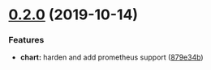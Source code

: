 # [0.2.0](https://github.com/bergerx/tillerless-helm-release-exporter/compare/v0.1.0...v0.2.0) (2019-10-14)


### Features

* **chart:** harden and add prometheus support ([879e34b](https://github.com/bergerx/tillerless-helm-release-exporter/commit/879e34b7d40b2b907e7a03e8d4a02f777ea1f582))
